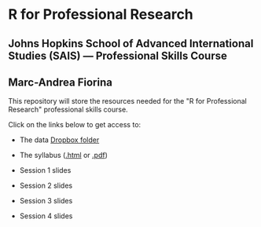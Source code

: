 # R for Professional Research

## Johns Hopkins School of Advanced International Studies (SAIS) — Professional Skills Course

## Marc-Andrea Fiorina

This repository will store the resources needed for the "R for Professional Research" professional skills course.

Click on the links below to get access to:

- The data [Dropbox folder](https://www.dropbox.com/scl/fo/6m5hzlrc82i04oi0qoam7/h?rlkey=7t9p4bfg90gvoybibb9jf7veq&dl=0)

- The syllabus ([.html](https://mfiorina.github.io/mief_sais_r_course/syllabus/r_course_syllabus.html) or [.pdf](https://mfiorina.github.io/mief_sais_r_course/syllabus/r_course_syllabus.pdf))

- Session 1 slides [](([.html](https://mfiorina.github.io/mief_sais_r_course/slides/session_1/session_1.html)))

- Session 2 slides [](([.html](https://mfiorina.github.io/mief_sais_r_course/slides/session_2/session_2.html)))

- Session 3 slides [](([.html](https://mfiorina.github.io/mief_sais_r_course/slides/session_3/session_3.html)))

- Session 4 slides [](([.html](https://mfiorina.github.io/mief_sais_r_course/slides/session_4/session_4.html)))
